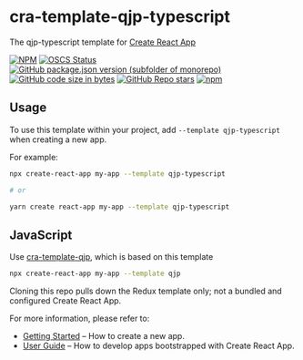 # cra-template-qjp-typescript

The qjp-typescript template for [Create React App](https://github.com/facebook/create-react-app)

[![NPM](https://img.shields.io/npm/l/cra-template-qjp-typescript)](https://opensource.org/licenses/MIT)
[![OSCS Status](https://www.oscs1024.com/platform/badge/qjp88995/cra-template-qjp-typescript.svg?size=small)](https://www.oscs1024.com/project/qjp88995/cra-template-qjp-typescript?ref=badge_small)
[![GitHub package.json version (subfolder of monorepo)](https://img.shields.io/github/package-json/v/qjp88995/cra-template-qjp-typescript)](https://github.com/qjp88995/cra-template-qjp-typescript)
[![GitHub code size in bytes](https://img.shields.io/github/languages/code-size/qjp88995/cra-template-qjp-typescript)](https://github.com/qjp88995/cra-template-qjp-typescript)
[![GitHub Repo stars](https://img.shields.io/github/stars/qjp88995/cra-template-qjp-typescript?style=social)](https://github.com/qjp88995/cra-template-qjp-typescript)
[![npm](https://img.shields.io/npm/dm/cra-template-qjp-typescript)](https://www.npmjs.com/package/cra-template-qjp-typescript)

## Usage

To use this template within your project, add `--template qjp-typescript` when creating a new app.

For example:

```sh
npx create-react-app my-app --template qjp-typescript

# or

yarn create react-app my-app --template qjp-typescript
```

## JavaScript

Use [cra-template-qjp](https://github.com/qjp88995/cra-template-qjp), which is based on this template

```sh
npx create-react-app my-app --template qjp
```

Cloning this repo pulls down the Redux template only; not a bundled and configured Create React App.

For more information, please refer to:

- [Getting Started](https://create-react-app.dev/docs/getting-started) – How to create a new app.
- [User Guide](https://create-react-app.dev) – How to develop apps bootstrapped with Create React App.